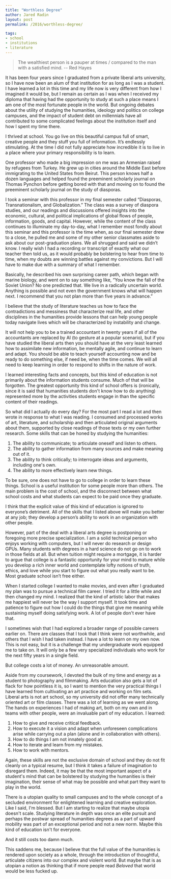 ```yaml
---
title: "Worthless Degree"
author: Jared Radin
layout: post
permalink: /2016/worthless-degree/

tags:
- school
- institutions
- literature
---
```


> The wealthiest person is a pauper at times / compared to the man with a satisfied mind.
-- Red Hayes

It has been four years since I graduated from a private liberal arts university, so I have now been an alum of that institution for as long as I was a student.
I have learned a lot in this time and my life now is very different from how I imagined it would be, but I remain as certain as I was when I received my diploma that having had the opportunity to study at such a place means I am one of the most fortunate people in the world.
But ongoing debates about the utility of studying the humanities, ideology and politics on college campuses, and the impact of student debt on millennials have all contributed to some complicated feelings about the institution itself and how I spent my time there.

I thrived at school. You go live on this beautiful campus full of smart, creative people and they stuff you full of information. It’s endlessly stimulating. At the time I did not fully appreciate how incredible it is to live in a place where your primary responsibility is to learn.

One professor who made a big impression on me was an Armenian raised by refugees from Turkey. He grew up in cities around the Middle East before immigrating to the United States from Beirut.
This person knows half a dozen languages and helped found the preeminent scholarly journal on Thomas Pynchon before getting bored with that and moving on to found the preeminent scholarly journal on the study of diasporas.

I took a seminar with this professor in my final semester called “Diasporas, Transnationalism, and Globalization.” The class was a survey of diaspora studies, and our readings and discussions offered insights into the economic, cultural, and political implications of global flows of people, information, goods, and capital.
However, while the content of the class continues to illuminate my day-to-day, what I remember most fondly about this seminar and this professor is the time when, as our final semester drew to a close, he pulled me and some of my other senior classmates aside to ask about our post-graduation plans.
We all shrugged and said we didn’t know.
I really wish I had a recording or transcript of exactly what our teacher then told us, as it would probably be bolstering to hear from time to time, when my doubts are winning battles against my convictions. But I will have to make due with a summary of what I remember.

Basically, he described his own surprising career path, which began with marine biology, and went on to say something like, “You know the fall of the Soviet Union? No one predicted that. We live in a radically uncertain world. Anything is possible and not even the government knows what will happen next. I recommend that you not plan more than five years in advance.”

I believe that the study of literature teaches us how to face the contradictions and messiness that characterize real life, and other disciplines in the humanities provide lessons that can help young people today navigate lives which will be characterized by instability and change.

It will not help you to be a trained accountant in twenty years if all of the accountants are replaced by AI (to gesture at a popular scenario), but if you have studied the liberal arts then you should have at the very least learned how to assimilate new information, be mentally agile, and continue to learn and adapt. You should be able to teach yourself accounting now and be ready to do something else, if need be, when the time comes. We will all need to keep learning in order to respond to shifts in the nature of work.

I learned interesting facts and concepts, but this kind of education is not primarily about the information students consume. Much of that will be forgotten.
The greatest opportunity this kind of school offers is (ironically, since it is said that humanities students don't know how to do anything) represented more by the activities students engage in than the specific content of their readings.

So what did I actually do every day? For the most part I read a lot and then wrote in response to what I was reading. I consumed and processed works of art, literature, and scholarship and then articulated original arguments about them, supported by close readings of those texts or my own further research. Some skills that can be honed by studying the humanities:

1. The ability to communicate; to articulate oneself and listen to others.
2. The ability to gather information from many sources and make meaning out of it.
3. The ability to think critically; to interrogate ideas and arguments, including one's own.
4. The ability to more effectively learn new things.

To be sure, one does not have to go to college in order to learn these things. School is a useful institution for some people more than others.
The main problem is the cost of school, and the disconnect between what school costs and what students can expect to be paid once they graduate.

I think that the explicit value of this kind of education is ignored to everyone’s detriment.
All of the skills that I listed above will make you better at any job; they develop a person’s ability to work in an organization with other people.

However, part of the deal with a liberal arts degree is postponing or foregoing more precise specialization.
I am a solid technical person who enjoys working with computers, but I will never do research or design GPUs.
Many students with degrees in a hard science do not go on to work in those fields at all.
But when tuition might require a mortgage, it is harder to argue that college is a fantastic opportunity for your mind to mature while you develop a rich inner world and contemplate lofty notions of truth, ethics, and love while you start to figure out what you really want to be.
Most graduate school isn’t free either.

When I started college I wanted to make movies, and even after I graduated my plan was to pursue a technical film career.
I tried it for a little while and then changed my mind. I realized that the kind of artistic labor that makes me happiest will never be the way I support myself.
It took time and patience to figure out how I could do the things that give me meaning while sustaining myself doing satisfying work. A lot of people don't ever have that.

I sometimes wish that I had explored a broader range of possible careers earlier on.
There are classes that I took that I think were not worthwhile, and others that I wish I had taken instead. I have a lot to learn on my own now.
This is not easy, but it is a challenge that my undergraduate work equipped me to take on.
It will only be a few very specialized individuals who work for the next fifty years in a single field.

But college costs a lot of money. An unreasonable amount.

Aside from my coursework, I devoted the bulk of my time and energy as a student to photography and filmmaking.
Arts education also gets a lot of flack for how pointless it is, so I want to mention the very practical things I have learned from cultivating an art practice and working on film sets.
Liberal arts is not art school, so my university did not offer many technically oriented art or film classes. There was a lot of learning as we went along.
The hands on experiences I had of making art, both on my own and in teams with other people, were an invaluable part of my education. I learned:

1. How to give and receive critical feedback.
2. How to execute it a vision and adapt when unforeseen complications arise while carrying out a plan (alone and in collaboration with others).
3. How to do things I am not innately good at.
4. How to iterate and learn from my mistakes.
5. How to work with mentors.

Again, these skills are not the exclusive domain of school and they do not fit cleanly on a typical resume, but I think it takes a failure of imagination to disregard them.
Indeed, it may be that the most important aspect of a student's mind that can be bolstered by studying the humanities is their imagination, their sense of what may be possible and what part they want to play in the world.

There is a utopian quality to small campuses and to the whole concept of a secluded environment for enlightened learning and creative exploration. Like I said, I'm blessed.
But I am starting to realize that maybe utopia doesn't scale.
Studying literature in depth was once an elite pursuit and perhaps the postwar spread of humanities degrees as a part of upward mobility was part of an exceptional period and not a new norm. Maybe this kind of education isn't for everyone.

And it still costs too damn much.

This saddens me, because I believe that the full value of the humanities is rendered upon society as a whole, through the introduction of thoughtful, articulate citizens into our complex and violent world.
But maybe that is as utopian a notion as thinking that if more people read *Beloved* that world would be less fucked up.

